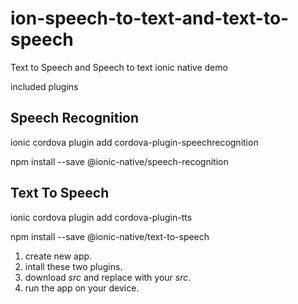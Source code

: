# ion-speech-to-text-and-text-to-speech
Text to Speech and Speech to text ionic native demo

included plugins

Speech Recognition
--------------------------
ionic cordova plugin add cordova-plugin-speechrecognition

npm install --save @ionic-native/speech-recognition

Text To Speech
--------------------------
ionic cordova plugin add cordova-plugin-tts

npm install --save @ionic-native/text-to-speech


1) create new app.
2) intall these two plugins.
3) download *src* and replace with your *src*.
4) run the app on your device.
